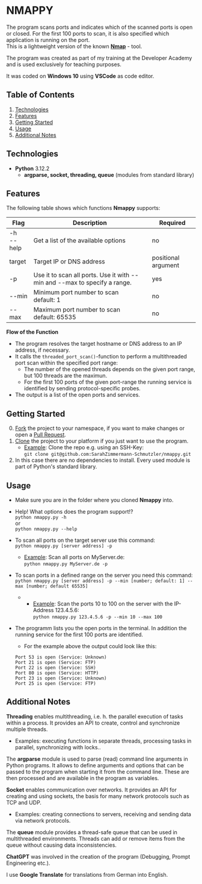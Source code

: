 # NMAPPY

The program scans ports and indicates which of the scanned ports is open or closed. For the first 100 ports to scan, it is also specified which application is running on the port.  
This is a lightweight version of the known <a href="https://nmap.org/">**Nmap**</a> - tool.  

The program was created as part of my training at the Developer Academy and is used exclusively for teaching purposes.  

It was coded on **Windows 10** using **VSCode** as code editor.

## Table of Contents
1. <a href="#technologies">Technologies</a>  
2. <a href="#features">Features</a>  
3. <a href="#getting-started">Getting Started</a>  
4. <a href="#usage">Usage</a>  
5. <a href="#additional-notes">Additional Notes</a>  

## Technologies
* **Python** 3.12.2
    * **argparse, socket, threading, queue** (modules from standard library) 

## Features
The following table shows which functions **Nmappy** supports:  

| Flag | Description | Required |
| ---- | ----------- | -------- |
| -h <br> --help | Get a list of the available options | no |
| target | Target IP or DNS address | positional argument |
| -p | Use it to scan all ports. Use it with --min and --max to specify a range. | yes |
| --min | Minimum port number to scan <br> default: 1 | no |
| --max | Maximum port number to scan <br> default: 65535 | no |

**Flow of the Function**
- The program resolves the target hostname or DNS address to an IP address, if necessary.
- It calls the `threaded_port_scan()`-function to perform a multithreaded port scan within the specified port range:
    - The number of the opened threads depends on the given port range, but 100 threads are the maximun.
    - For the first 100 ports of the given port-range the running service is identified by sending protocol-specific probes. 
- The output is a list of the open ports and services.

## Getting Started
0) <a href="https://docs.github.com/de/pull-requests/collaborating-with-pull-requests/working-with-forks/fork-a-repo">Fork</a> the project to your namespace, if you want to make changes or open a <a href="https://docs.github.com/de/pull-requests/collaborating-with-pull-requests/proposing-changes-to-your-work-with-pull-requests/about-pull-requests">Pull Request</a>.
1) <a href="https://docs.github.com/en/repositories/creating-and-managing-repositories/cloning-a-repository">Clone</a> the project to your platform if you just want to use the program.
    - <ins>Example</ins>: Clone the repo e.g. using an SSH-Key:  
    `git clone git@github.com:SarahZimmermann-Schmutzler/nmappy.git`
2) In this case there are no dependencies to install. Every used module is part of Python's standard library.

## Usage
- Make sure you are in the folder where you cloned **Nmappy** into.  

- Help! What options does the program support!?  
    `python nmappy.py -h`  
    or  
    `python nmappy.py --help`  

- To scan all ports on the target server use this command:  
    `python nmappy.py [server address] -p` 
    - <ins>Example</ins>: Scan all ports on MyServer.de:  
    `python nmappy.py MyServer.de -p`
    
- To scan ports in a defined range on the server you need this command:  
    `python nmappy.py [server address] -p --min [number; default: 1] --max [number; default 65535]`
    - - <ins>Example</ins>: Scan the ports 10 to 100 on the server with the IP-Address 123.4.5.6:  
    `python nmappy.py 123.4.5.6 -p --min 10 --max 100`

- The programm lists you the open ports in the terminal. In addition the running service for the first 100 ports are identified.
    - For the example above the output could look like this:
    
    ```
    Port 53 is open (Service: Unknown)
    Port 21 is open (Service: FTP)
    Port 22 is open (Service: SSH)
    Port 80 is open (Service: HTTP)
    Port 23 is open (Service: Unknown)
    Port 25 is open (Service: FTP)
    ```

## Additional Notes
**Threading** enables multithreading, i.e. h. the parallel execution of tasks within a process. It provides an API to create, control and synchronize multiple threads.  
- Examples: executing functions in separate threads, processing tasks in parallel, synchronizing with locks..  
  
The **argparse** module is used to parse (read) command line arguments in Python programs. It allows to define arguments and options that can be passed to the program when starting it from the command line. These are then processed and are available in the program as variables.  
  
**Socket** enables communication over networks. It provides an API for creating and using sockets, the basis for many network protocols such as TCP and UDP.  
- Examples: creating connections to servers, receiving and sending data via network protocols.
  
The **queue** module provides a thread-safe queue that can be used in multithreaded environments. Threads can add or remove items from the queue without causing data inconsistencies.  
  
**ChatGPT** was involved in the creation of the program (Debugging, Prompt Engineering etc.).  
  
I use **Google Translate** for translations from German into English.